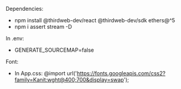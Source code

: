 Dependencies:

* npm install @thirdweb-dev/react @thirdweb-dev/sdk ethers@^5
* npm i assert stream -D

In .env:

* GENERATE_SOURCEMAP=false

Font:

* In App.css: @import url('https://fonts.googleapis.com/css2?family=Kanit:wght@400;700&display=swap');